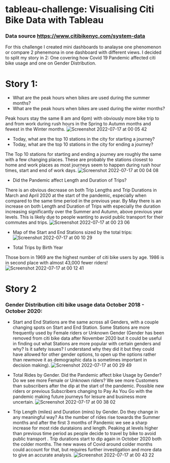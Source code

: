 # tableau-challenge: Visualising Citi Bike Data with Tableau
### Data source https://www.citibikenyc.com/system-data


For this challenge I created mini dashboards to analayse one phenomenon or compare 2 phenemona in one dashboard with different views. I decided to split my story in 2:  One covering how Covid 19 Pandemic affected citi bike usage and one on Gender Distribution.

# Story 1:


- What are the peak hours when bikes are used during the summer months? 
- What are the peak hours when bikes are used during the winter months?
 
 Peak hours stay the same 8 am and 6pm) with obviously more bike trip to and from work during rush hours in the Spring to Autumn months and fewest in the Winter months.
![Screenshot 2022-07-17 at 00 05 42](https://user-images.githubusercontent.com/67019030/179374523-37860df8-6a40-46f3-b362-9c339d2a7ddf.png)


- Today, what are the top 10 stations in the city for starting a journey? 
- Today, what are the top 10 stations in the city for ending a journey? 

The Top 10 stations for starting and ending a journey are roughly the same with a few changing places. These are probably the stations closest to home and work places as most journeys seem to happen during rush hour times, start and end of work days.
![Screenshot 2022-07-17 at 00 04 08](https://user-images.githubusercontent.com/67019030/179374510-f9451ca1-bbfe-4bb4-a74d-2c3a8c1f4f29.png)

- Did the Pandemic affect Length and Duration of Trips?

There is an obvious decrease on both Trip Lengths and Trip Durations in March and April 2020 at the start of the pandemic, especially when compared to the same time period in the previous year. By May there is an increase on both Length and Duration of Trips with especially the duration increasing significantly over the Summer and Autumn, above previous year levels. This is likely due to people wanting to avoid public transport for their commutes and trips. 
![Screenshot 2022-07-17 at 00 23 06](https://user-images.githubusercontent.com/67019030/179374878-53823b97-7706-4dde-a215-34964fda4571.png)

- Map of the Start and End Stations sized by the total trips:
![Screenshot 2022-07-17 at 00 10 29](https://user-images.githubusercontent.com/67019030/179374613-a24d73f2-03ef-4bb8-923f-947ecab611c8.png)

- Total Trips by Birth Year 

Those born in 1969 are the highest number of citi bike users by age. 1986 is in second place with almost 43,000 fewer riders!
![Screenshot 2022-07-17 at 00 12 41](https://user-images.githubusercontent.com/67019030/179374658-b386997a-416c-4f93-ba50-9ef69f2512ac.png)


# Story 2

### Gender Distribution citi bike usage data October 2018 - October 2020:

- Start and End Stations are the same across all Genders, with a couple changing spots on Start and End Station. Some Stations are more frequently used by Female riders or Unknown Gender (Gender has been removed from citi bike data after November 2020 but it could be useful in finding out what Stations are more popular with certain genders and why? Is it safety issues? I understand why they did it but they could have allowed for other gender options, to open up the options rather than rewmove it as demographic data is sometimes important in decision making).
![Screenshot 2022-07-17 at 00 29 49](https://user-images.githubusercontent.com/67019030/179375007-eb556ca1-3cdf-408e-b0c8-3b7bd9ed0534.png)

- Total Rides by Gender. Did the Pandemic affect bike Usage by Gender? Do we see more Female or Unknown riders? 
We see more Customers than subscribers after the dip at the start of the pandemic. Possible new riders or previous Subscribers changing to Pay As You Go with the pandemic making future journeys for leisure and business more uncertain.
![Screenshot 2022-07-17 at 00 38 02](https://user-images.githubusercontent.com/67019030/179375175-d8717e25-127e-4aad-8285-b3e9505bf0a5.png)

- Trip Length (miles) and Duration (mins) by Gender. Do they change in any meaningful way? 
As the number of rides rise towards the Summer months and after the first 3 months of Pandemic we see a sharp increase for most ride durataions and length. Peaking at levels higher than previous time period as people decide to travel by bike to avoid public transport . Trip durations start to dip again in October 2020 both the colder months. The new waves of Covid around colder months could account for that, but requires further investigation and more data to give an accurate analysis.
![Screenshot 2022-07-17 at 00 43 22](https://user-images.githubusercontent.com/67019030/179375266-f9d2a6c3-9fdf-4b9f-8562-b90735e1f6a6.png)


